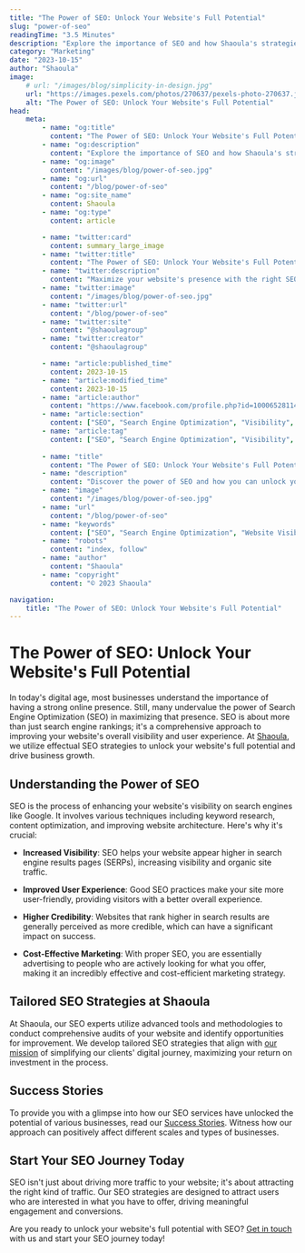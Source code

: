 ```yaml
---
title: "The Power of SEO: Unlock Your Website's Full Potential"
slug: "power-of-seo"
readingTime: "3.5 Minutes"
description: "Explore the importance of SEO and how Shaoula's strategies can help unlock your website's full potential."
category: "Marketing"
date: "2023-10-15"
author: "Shaoula"
image:
    # url: "/images/blog/simplicity-in-design.jpg"
    url: "https://images.pexels.com/photos/270637/pexels-photo-270637.jpeg?auto=compress&cs=tinysrgb&w=1600"
    alt: "The Power of SEO: Unlock Your Website's Full Potential"
head:
    meta:
        - name: "og:title"
          content: "The Power of SEO: Unlock Your Website's Full Potential"
        - name: "og:description"
          content: "Explore the importance of SEO and how Shaoula's strategies can help unlock your website's full potential."
        - name: "og:image"
          content: "/images/blog/power-of-seo.jpg"
        - name: "og:url"
          content: "/blog/power-of-seo"
        - name: "og:site_name"
          content: Shaoula
        - name: "og:type"
          content: article

        - name: "twitter:card"
          content: summary_large_image
        - name: "twitter:title"
          content: "The Power of SEO: Unlock Your Website's Full Potential"
        - name: "twitter:description"
          content: "Maximize your website's presence with the right SEO strategies. Discover more with Shaoula."
        - name: "twitter:image"
          content: "/images/blog/power-of-seo.jpg"
        - name: "twitter:url"
          content: "/blog/power-of-seo"
        - name: "twitter:site"
          content: "@shaoulagroup"
        - name: "twitter:creator"
          content: "@shaoulagroup"

        - name: "article:published_time"
          content: 2023-10-15
        - name: "article:modified_time"
          content: 2023-10-15
        - name: "article:author"
          content: "https://www.facebook.com/profile.php?id=100065281140375&mibextid=LQQJ4d"
        - name: "article:section"
          content: ["SEO", "Search Engine Optimization", "Visibility", "User Experience", "Shaoula"]
        - name: "article:tag"
          content: ["SEO", "Search Engine Optimization", "Visibility", "User Experience", "Shaoula"]
        
        - name: "title"
          content: "The Power of SEO: Unlock Your Website's Full Potential"
        - name: "description"
          content: "Discover the power of SEO and how you can unlock your website's full potential with Shaoula."
        - name: "image"
          content: "/images/blog/power-of-seo.jpg"
        - name: "url"
          content: "/blog/power-of-seo"
        - name: "keywords"
          content: ["SEO", "Search Engine Optimization", "Website Visibility", "User Experience", "Organic Traffic", "SERP", "Credibility", "Cost-Effective Marketing", "SEO Strategies", "Shaoula"]
        - name: "robots"
          content: "index, follow"
        - name: "author"
          content: "Shaoula"
        - name: "copyright"
          content: "© 2023 Shaoula"

navigation:
    title: "The Power of SEO: Unlock Your Website's Full Potential"
---
```



# The Power of SEO: Unlock Your Website's Full Potential

In today's digital age, most businesses understand the importance of having a strong online presence. Still, many undervalue the power of Search Engine Optimization (SEO) in maximizing that presence. SEO is about more than just search engine rankings; it's a comprehensive approach to improving your website's overall visibility and user experience. At [Shaoula](/services), we utilize effectual SEO strategies to unlock your website's full potential and drive business growth.

## Understanding the Power of SEO

SEO is the process of enhancing your website's visibility on search engines like Google. It involves various techniques including keyword research, content optimization, and improving website architecture. Here's why it's crucial:

- **Increased Visibility**: SEO helps your website appear higher in search engine results pages (SERPs), increasing visibility and organic site traffic.

- **Improved User Experience**: Good SEO practices make your site more user-friendly, providing visitors with a better overall experience.

- **Higher Credibility**: Websites that rank higher in search results are generally perceived as more credible, which can have a significant impact on success.

- **Cost-Effective Marketing**: With proper SEO, you are essentially advertising to people who are actively looking for what you offer, making it an incredibly effective and cost-efficient marketing strategy.

## Tailored SEO Strategies at Shaoula

At Shaoula, our SEO experts utilize advanced tools and methodologies to conduct comprehensive audits of your website and identify opportunities for improvement. We develop tailored SEO strategies that align with [our mission](/about) of simplifying our clients' digital journey, maximizing your return on investment in the process.

## Success Stories

To provide you with a glimpse into how our SEO services have unlocked the potential of various businesses, read our [Success Stories](/projects). Witness how our approach can positively affect different scales and types of businesses.

## Start Your SEO Journey Today

SEO isn't just about driving more traffic to your website; it's about attracting the right kind of traffic. Our SEO strategies are designed to attract users who are interested in what you have to offer, driving meaningful engagement and conversions.

Are you ready to unlock your website's full potential with SEO? [Get in touch](/contact) with us and start your SEO journey today!
